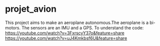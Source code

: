 # projet_avion
This project aims to make an aeroplane autonomous.The aeroplane is a bi-motors. The sensors are an IMU and a GPS.
To understand the code:
https://youtube.com/watch?v=3FxrscyY37o&feature=share
https://youtube.com/watch?v=uJ4Kmkbsf6U&feature=share
